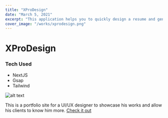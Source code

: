 ```yaml
---
title: "XProDesign"
date: "March 5, 2021"
excerpt: "This application helps you to quickly design a resume and generate it in a PDF format."
cover_image: "/works/xprodesign.png"
---
```


# XProDesign

### Tech Used

- NextJS
- Gsap
- Tailwind

![alt text](/works/xprodesign.png)

This is a portfolio site for a UI/UX designer to showcase his works and allow his clients to know him more. [Check it out](https://xprodesign.in)
